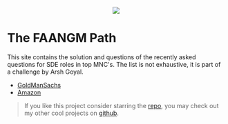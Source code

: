 <p align="center">
  <img src="https://enoumen.com/wp-content/uploads/2021/01/faangm.png">
</p>

# The FAANGM Path

This site contains the solution and questions of the recently asked questions for SDE roles in top MNC's. The list is not exhaustive, it is part of a challenge by Arsh Goyal.

- [GoldManSachs](GoldManSachs/README.md)
- [Amazon](Amazon/README.md)

> If you like this project consider starring the [repo](https://github.com/heysm/6Companies30days), you may check out my other cool projects on [github](https://github.com/sa-y-an). 





<!-- <p align="center"> Build with ❤️ by <a href="https://sayanmondal.tech">Sayan Mondal</a></p> -->
